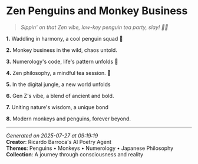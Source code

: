 # Zen Penguins and Monkey Business

> *Sippin' on that Zen vibe, low-key penguin tea party, slay! 🥳🐧*

**1.** Waddling in harmony, a cool penguin squad 🐧


**2.** Monkey business in the wild, chaos untold.


**3.** Numerology's code, life's pattern unfolds 🔢


**4.** Zen philosophy, a mindful tea session. 🍵


**5.** In the digital jungle, a new world unfolds


**6.** Gen Z's vibe, a blend of ancient and bold.


**7.** Uniting nature's wisdom, a unique bond


**8.** Modern monkeys and penguins, forever beyond.



---

*Generated on 2025-07-27 at 09:19:19*  
**Creator**: Ricardo Barroca's AI Poetry Agent  
**Themes**: Penguins • Monkeys • Numerology • Japanese Philosophy  
**Collection**: A journey through consciousness and reality
